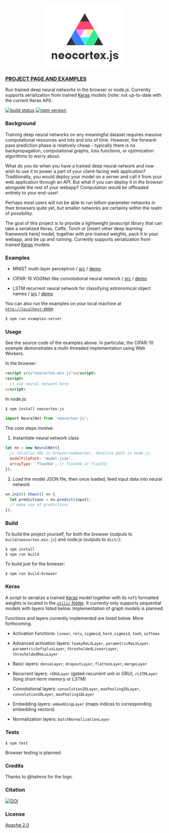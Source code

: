 <p align="center">
  <img src="examples/logo.png"/>
</p>

### [PROJECT PAGE AND EXAMPLES](https://scienceai.github.io/neocortex)

Run trained deep neural networks in the browser or node.js. Currently supports serialization from trained [Keras](https://github.com/fchollet/keras/) models (note: not up-to-date with the current Keras API).

[![build status](https://img.shields.io/travis/scienceai/neocortex/master.svg)](https://travis-ci.org/scienceai/neocortex)
[![npm version](https://img.shields.io/npm/v/neocortex-js.svg)](https://www.npmjs.com/package/neocortex-js)

### Background

Training deep neural networks on any meaningful dataset requires massive computational resources and lots and lots of time. However, the forward-pass prediction phase is relatively cheap - typically there is no backpropagation, computational graphs, loss functions, or optimization algorithms to worry about.

What do you do when you have a trained deep neural network and now wish to use it to power a part of your client-facing web application? Traditionally, you would deploy your model on a server and call it from your web application through an API. But what if you can deploy it _in the browser_ alongside the rest of your webapp? Computation would be offloaded entirely to your end-user!

Perhaps most users will not be able to run billion-parameter networks in their browsers quite yet, but smaller networks are certainly within the realm of possibility.

The goal of this project is to provide a lightweight javascript library that can take a serialized Keras, Caffe, Torch or [insert other deep learning framework here] model, together with pre-trained weights, pack it in your webapp, and be up and running. Currently supports serialization from trained [Keras](https://github.com/fchollet/keras/) models.

### Examples

- MNIST multi-layer perceptron / [src](https://github.com/scienceai/neocortex/tree/master/examples/mnist_mlp) / [demo](http://scienceai.github.io/neocortex/mnist_mlp)

- CIFAR-10 VGGNet-like convolutional neural network / [src](https://github.com/scienceai/neocortex/tree/master/examples/cifar10_cnn) / [demo](http://scienceai.github.io/neocortex/cifar10_cnn)

- LSTM recurrent neural network for classifying astronomical object names / [src](https://github.com/scienceai/neocortex/tree/master/examples/astro_lstm) / [demo](http://scienceai.github.io/neocortex/astro_lstm)

You can also run the examples on your local machine at [`http://localhost:8000`](http://localhost:8000):

```sh
$ npm run examples-server
```


### Usage

See the source code of the examples above. In particular, the CIFAR-10 example demonstrates a multi-threaded implementation using Web Workers.

In the browser:

```html
<script src="neocortex.min.js"></script>
<script>
  // use neural network here
</script>
```

In node.js:

```sh
$ npm install neocortex-js
```

```js
import NeuralNet from 'neocortex-js';
```

The core steps involve:

1. Instantiate neural network class

  ```js
  let nn = new NeuralNet({
    // relative URL in browser/webworker, absolute path in node.js
    modelFilePath: 'model.json',
    arrayType: 'float64', // float64 or float32
  });
  ```

2. Load the model JSON file, then once loaded, feed input data into neural network

  ```js
  nn.init().then(() => {
    let predictions = nn.predict(input);
    // make use of predictions
  });
  ```


### Build

To build the project yourself, for both the browser (outputs to `build/neocortex.min.js`) and node.js (outputs to `dist/`):

```
$ npm install
$ npm run build
```

To build just for the browser:

```
$ npm run build-browser
```

### Keras

A script to serialize a trained [Keras](http://keras.io/) model together with its `hdf5` formatted weights is located in the [`utils/` folder](https://github.com/scienceai/neocortex/blob/master/utils/serialize_keras.py). It currently only supports sequential models with layers listed below. Implementation of graph models is planned.

Functions and layers currently implemented are listed below. More forthcoming.

+ Activation functions: `linear`, `relu`, `sigmoid`, `hard_sigmoid`, `tanh`, `softmax`

+ Advanced activation layers: `leakyReLULayer`, `parametricReLULayer`, `parametricSoftplusLayer`, `thresholdedLinearLayer`, `thresholdedReLuLayer`

+ Basic layers: `denseLayer`, `dropoutLayer`, `flattenLayer`, `mergeLayer`

+ Recurrent layers: `rGRULayer` (gated-recurrent unit or GRU), `rLSTMLayer` (long short-term memory or LSTM)

+ Convolutional layers: `convolution2DLayer`, `maxPooling2DLayer`, `convolution1DLayer`, `maxPooling1DLayer`

+ Embedding layers: `embeddingLayer` (maps indices to corresponding embedding vectors)

+ Normalization layers: `batchNormalizationLayer`

### Tests

```
$ npm test
```

Browser testing is planned.


### Credits

Thanks to @halmos for the logo.

### Citation

[![DOI](https://zenodo.org/badge/doi/10.5281/zenodo.44692.svg)](http://dx.doi.org/10.5281/zenodo.44692)

### License

[Apache 2.0](https://github.com/scienceai/neocortex/blob/master/LICENSE)
